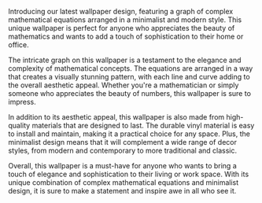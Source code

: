 <!--
Write me content for website with wallpaper "A wallpaper with a graph of complex mathematical equations, arranged in a minimalist and modern design."
-->

<!--font:Poppins.-->

Introducing our latest wallpaper design, featuring a graph of complex mathematical equations arranged in a minimalist and modern style. This unique wallpaper is perfect for anyone who appreciates the beauty of mathematics and wants to add a touch of sophistication to their home or office.

The intricate graph on this wallpaper is a testament to the elegance and complexity of mathematical concepts. The equations are arranged in a way that creates a visually stunning pattern, with each line and curve adding to the overall aesthetic appeal. Whether you're a mathematician or simply someone who appreciates the beauty of numbers, this wallpaper is sure to impress.

In addition to its aesthetic appeal, this wallpaper is also made from high-quality materials that are designed to last. The durable vinyl material is easy to install and maintain, making it a practical choice for any space. Plus, the minimalist design means that it will complement a wide range of decor styles, from modern and contemporary to more traditional and classic.

Overall, this wallpaper is a must-have for anyone who wants to bring a touch of elegance and sophistication to their living or work space. With its unique combination of complex mathematical equations and minimalist design, it is sure to make a statement and inspire awe in all who see it.
